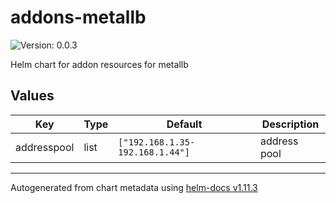 # addons-metallb

![Version: 0.0.3](https://img.shields.io/badge/Version-0.0.3-informational?style=flat-square)

Helm chart for addon resources for metallb

## Values

| Key | Type | Default | Description |
|-----|------|---------|-------------|
| addresspool | list | `["192.168.1.35-192.168.1.44"]` | address pool |

----------------------------------------------
Autogenerated from chart metadata using [helm-docs v1.11.3](https://github.com/norwoodj/helm-docs/releases/v1.11.3)
